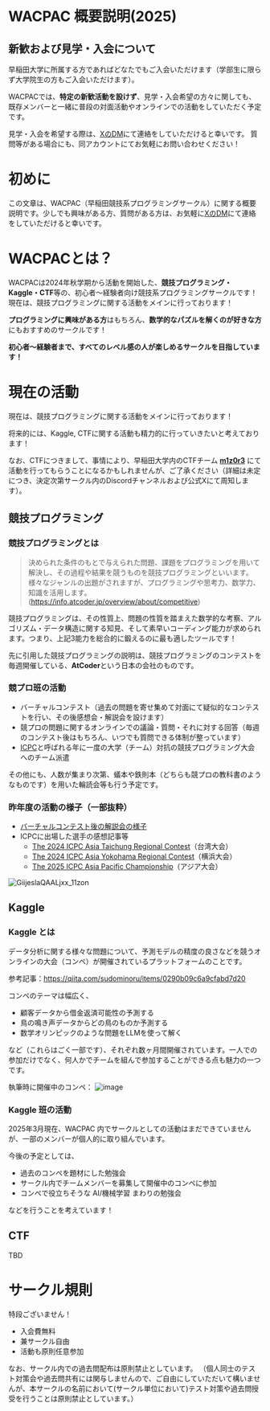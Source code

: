 # WACPAC 概要説明(2025)

## 新歓および見学・入会について
早稲田大学に所属する方であればどなたでもご入会いただけます（学部生に限らず大学院生の方もご入会いただけます）。

WACPACでは、**特定の新歓活動を設けず**、見学・入会希望の方々に関しても、既存メンバーと一緒に普段の対面活動やオンラインでの活動をしていただく予定です。

見学・入会を希望する際は、[XのDM](https://x.com/wacpac_wsd)にて連絡をしていただけると幸いです。
質問等がある場合にも、同アカウントにてお気軽にお問い合わせください！

# 初めに
この文章は、WACPAC（早稲田競技系プログラミングサークル）に関する概要説明です。少しでも興味がある方、質問がある方は、お気軽に[XのDM](https://x.com/wacpac_wsd)にて連絡をしていただけると幸いです。

# WACPACとは？
WACPACは2024年秋学期から活動を開始した、**競技プログラミング・Kaggle・CTF**等の、初心者〜経験者向け競技系プログラミングサークルです！
現在は、競技プログラミングに関する活動をメインに行っております！

**プログラミングに興味がある方**はもちろん、**数学的なパズルを解くのが好きな方**にもおすすめのサークルです！

**初心者～経験者まで、すべてのレベル感の人が楽しめるサークルを目指しています！**

# 現在の活動
現在は、競技プログラミングに関する活動をメインに行っております！

将来的には、Kaggle, CTFに関する活動も精力的に行っていきたいと考えております！

なお、CTFにつきまして、事情により、早稲田大学内のCTFチーム [**m1z0r3**](https://x.com/m1z0r3_ctf?t=Qqlydxpg5NxHzFW3CpbrPw&s=09) にて活動を行ってもらうことになるかもしれませんが、ご了承ください（詳細は未定につき、決定次第サークル内のDiscordチャンネルおよび公式Xにて周知します）。

## 競技プログラミング

### 競技プログラミングとは
> 決められた条件のもとで与えられた問題、課題をプログラミングを用いて解決し、その過程や結果を競うものを競技プログラミングといいます。
様々なジャンルの出題がされますが、プログラミングや思考力、数学力、知識を活用します。 (https://info.atcoder.jp/overview/about/competitive)

競技プログラミングは、その性質上、問題の性質を踏まえた数学的な考察、アルゴリズム・データ構造に関する知見、そして素早いコーディング能力が求められます。つまり、上記3能力を総合的に鍛えるのに最も適したツールです！

先に引用した競技プログラミングの説明は、競技プログラミングのコンテストを毎週開催している、**AtCoder**という日本の会社のものです。


### 競プロ班の活動
- バーチャルコンテスト（過去の問題を寄せ集めて対面にて疑似的なコンテストを行い、その後感想会・解説会を設けます）
- 競プロの問題に関するオンラインでの議論・質問・それに対する回答（毎週のコンテスト後はもちろん、いつでも質問できる体制が整っています）
- [ICPC](https://icpc.iisf.or.jp/)と呼ばれる年に一度の大学（チーム）対抗の競技プログラミング大会へのチーム派遣

その他にも、人数が集まり次第、蟻本や鉄則本（どちらも競プロの教科書のようなものです）を用いた輪読会等も行う予定です。

### 昨年度の活動の様子（一部抜粋）
- [バーチャルコンテスト後の解説会の様子](https://x.com/wacpac_wsd/status/1884936199422538073)
- ICPCに出場した選手の感想記事等
  - [The 2024 ICPC Asia Taichung Regional Contest](https://x.com/wacpac_wsd/status/1858916221716136125)（台湾大会）
  - [The 2024 ICPC Asia Yokohama Regional Contest](https://x.com/wacpac_wsd/status/1870894853900616036)（横浜大会）
  - [The 2025 ICPC Asia Pacific Championship](https://x.com/wacpac_wsd/status/1902763479658008717)（アジア大会）

![GiijeslaQAALjxx_11zon](https://hackmd.io/_uploads/HksqRh7pke.jpg)


## Kaggle

### Kaggle とは
データ分析に関する様々な問題について、予測モデルの精度の良さなどを競うオンラインの大会（コンペ）が開催されているプラットフォームのことです。

参考記事：https://qiita.com/sudominoru/items/0290b09c6a9cfabd7d20

コンペのテーマは幅広く、

- 顧客データから借金返済可能性の予測する
- 鳥の鳴き声データからどの鳥のものか予測する
- 数学オリンピックのような問題をLLMを使って解く

など（これらはごく一部です）、それぞれ数ヶ月間開催されています。一人での参加だけでなく、何人かでチームを組んで参加することができる点も魅力の一つです。

執筆時に開催中のコンペ：
![image](https://hackmd.io/_uploads/SkMmvWNp1l.png)

### Kaggle 班の活動

2025年3月現在、WACPAC 内でサークルとしての活動はまだできていませんが、一部のメンバーが個人的に取り組んでいます。

今後の予定としては、

- 過去のコンペを題材にした勉強会
- サークル内でチームメンバーを募集して開催中のコンペに参加
- コンペで役立ちそうな AI/機械学習 まわりの勉強会

などを行うことを考えています！


## CTF

TBD

# サークル規則
特段ございません！

- 入会費無料
- 兼サークル自由
- 活動も原則任意参加

なお、サークル内での過去問配布は原則禁止としています。
（個人同士のテスト対策会や過去問共有には関与しませんので、ご自由にしていただいて構いませんが、本サークルの名前において(サークル単位において)テスト対策や過去問授受を行うことは原則禁止としています。）

